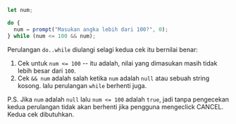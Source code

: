
```js run demo
let num;

do {
  num = prompt("Masukan angka lebih dari 100?", 0);
} while (num <= 100 && num);
```

Perulangan `do..while` diulangi selagi kedua cek itu bernilai benar:

1. Cek untuk `num <= 100` -- itu adalah, nilai yang dimasukan masih tidak lebih besar dari `100`.
2. Cek `&& num` adalah salah ketika `num` adalah `null` atau sebuah string kosong. lalu perulangan `while` berhenti juga.

P.S. Jika `num` adalah `null` lalu `num <= 100` adalah `true`, jadi tanpa pengecekan kedua perulangan tidak akan berhenti jika pengguna mengeclick CANCEL. Kedua cek dibutuhkan.
